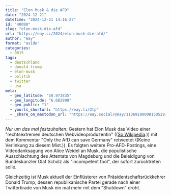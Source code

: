 ```yaml
---
title: "Elon Musk & die AFD"
date: "2024-12-21"
datetime: "2024-12-21 14:16:27"
id: "40090"
slug: "elon-musk-die-afd"
url: "https://eay.cc/2024/elon-musk-die-afd/"
author: "eay"
format: "aside"
categories:
  - 0815
tags:
  - deutschland
  - donald-trump
  - elon-musk
  - politik
  - twitter
  - usa
meta:
  - geo_latitude: "50.973835"
  - geo_longitude: "6.682998"
  - geo_public: "1"
  - yourls_shorturl: "https://eay.li/3tp"
  - _share_on_mastodon_url: "https://eay.social/@eay/113691000081505291"
---
```


_Nur um das mal festzuhalten:_ Gestern hat Elon Musk das Video einer "rechtsextremen deutschen Webvideoproduzentin" (([So Wikipedia](https://de.wikipedia.org/wiki/Naomi_Seibt).)) mit dem Kommentar "Only the AfD can save Germany" retweetet ((Keine Verlinkung zu diesem Mist.)). Es folgten weitere Pro-AFD-Postings, eine Videodanksagung von Alice Weidel an Musk, die populistische Ausschlachtung des Attentats von Magdeburg und die Beleidigung von Bundeskanzler Olaf Scholz als "incompetent fool", der sofort zurücktreten solle.

Gleichzeitig ist Musk aktuell der Einflüsterer von Präsident­schafts­rückkehrer Donald Trump, dessen republikanische Partei gerade nach einer Twittertirade von Musk ein mal mehr mit dem "Shutdown" droht.
